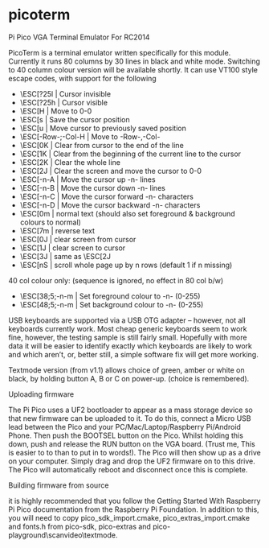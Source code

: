 # picoterm
Pi Pico VGA Terminal Emulator For RC2014

PicoTerm is a terminal emulator written specifically for this module. Currently it runs 80 columns by 30 lines in black and white mode. Switching to 40 column colour version will be available shortly. It can use VT100 style escape codes, with support for the following

- \ESC[?25l | Cursor invisible
- \ESC[?25h | Cursor visible
- \ESC[H | Move to 0-0
- \ESC[s | Save the cursor position
- \ESC[u | Move cursor to previously saved position
- \ESC[-Row-;-Col-H | Move to -Row-,-Col-
- \ESC[0K | Clear from cursor to the end of the line
- \ESC[1K | Clear from the beginning of the current line to the cursor
- \ESC[2K | Clear the whole line
- \ESC[2J | Clear the screen and move the cursor to 0-0
- \ESC[-n-A | Move the cursor up -n- lines
- \ESC[-n-B | Move the cursor down -n- lines
- \ESC[-n-C | Move the cursor forward -n- characters
- \ESC[-n-D | Move the cursor backward -n- characters
- \ESC[0m | normal text (should also set foreground & background colours to normal)
- \ESC[7m | reverse text
- \ESC[0J | clear screen from cursor
- \ESC[1J | clear screen to cursor
- \ESC[3J | same as \ESC[2J
- \ESC[nS | scroll whole page up by n rows (default 1 if n missing)

40 col colour only: (sequence is ignored, no effect in 80 col b/w)

- \ESC[38;5;-n-m | Set foreground colour to -n- (0-255)
- \ESC[48;5;-n-m | Set background colour to -n- (0-255)

USB keyboards are supported via a USB OTG adapter – however, not all keyboards currently work. Most cheap generic keyboards seem to work fine, however, the testing sample is still fairly small. Hopefully with more data it will be easier to identify exactly which keyboards are likely to work and which aren’t, or, better still, a simple software fix will get more working.

Textmode version (from v1.1) allows choice of green, amber or white on black, by holding button A, B or C on power-up. (choice is remembered).

Uploading firmware

The Pi Pico uses a UF2 bootloader to appear as a mass storage device so that new firmware can be uploaded to it.  To do this, connect a Micro USB lead between the Pico and your PC/Mac/Laptop/Raspberry Pi/Android Phone.  Then push the BOOTSEL button on the Pico. Whilst holding this down, push and release the RUN button on the VGA board.  (Trust me, This is easier to to than to put in to words!). The Pico will then show up as a drive on your computer.  Simply drag and drop the UF2 firmware on to this drive.  The Pico will automatically reboot and disconnect once this is complete.

Building firmware from source

it is highly recommended that you follow the Getting Started With Raspberry Pi Pico documentation from the Raspberry Pi Foundation.  In addition to this, you will need to copy pico_sdk_import.cmake, pico_extras_import.cmake and fonts.h from pico-sdk, pico-extras and pico-playground\scanvideo\textmode.